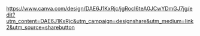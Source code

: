 https://www.canva.com/design/DAE6J1KxRjc/jgRocI6teA0JCwYDmGJ7jg/edit?utm_content=DAE6J1KxRjc&utm_campaign=designshare&utm_medium=link2&utm_source=sharebutton
